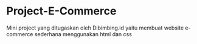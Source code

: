 # Project-E-Commerce
Mini project yang ditugaskan oleh Dibimbing.id yaitu membuat website e-commerce sederhana menggunakan html dan css

